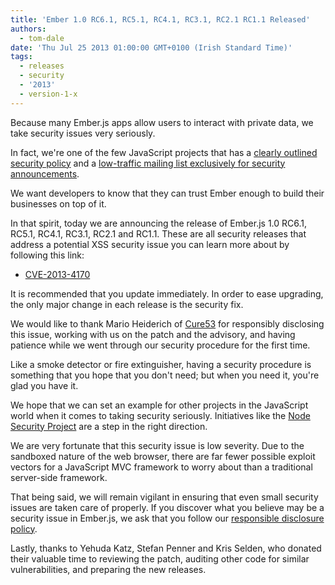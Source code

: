 ```yaml
---
title: 'Ember 1.0 RC6.1, RC5.1, RC4.1, RC3.1, RC2.1 RC1.1 Released'
authors:
  - tom-dale
date: 'Thu Jul 25 2013 01:00:00 GMT+0100 (Irish Standard Time)'
tags:
  - releases
  - security
  - '2013'
  - version-1-x
---
```



Because many Ember.js apps allow users to interact with private data, we
take security issues very seriously.

In fact, we're one of the few JavaScript projects that has a
[clearly outlined security policy](/security/) and a
[low-traffic mailing list exclusively for security
announcements](https://groups.google.com/forum/#!forum/ember-security).

We want developers to know that they can trust Ember enough to build
their businesses on top of it.

In that spirit, today we are announcing the release of Ember.js 1.0
RC6.1, RC5.1, RC4.1, RC3.1, RC2.1 and RC1.1. These are all security
releases that address a potential XSS security issue you can learn more
about by following this link:

* [CVE-2013-4170](https://groups.google.com/forum/#!topic/ember-security/dokLVwwxAdM)

It is recommended that you update immediately. In order to ease
upgrading, the only major change in each release is the security fix.

We would like to thank Mario Heiderich of [Cure53](https://cure53.de/)
for responsibly disclosing this issue, working with us on the patch
and the advisory, and having patience while we went through our
security procedure for the first time.

Like a smoke detector or fire extinguisher, having a security procedure
is something that you hope that you don't need; but when you need it,
you're glad you have it.

We hope that we can set an example for other projects in the JavaScript
world when it comes to taking security seriously. Initiatives like the
[Node Security Project](https://nodesecurity.io/) are a step in the
right direction.

We are very fortunate that this security issue is low severity. Due to
the sandboxed nature of the web browser, there are far fewer possible
exploit vectors for a JavaScript MVC framework to worry about than a
traditional server-side framework.

That being said, we will remain vigilant in ensuring that even small
security issues are taken care of properly. If you discover what you
believe may be a security issue in Ember.js, we ask that you follow
our [responsible disclosure policy](/security/).

Lastly, thanks to Yehuda Katz, Stefan Penner and Kris Selden, who
donated their valuable time to reviewing the patch, auditing other code
for similar vulnerabilities, and preparing the new releases.
